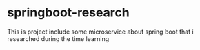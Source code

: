 # springboot-research
This is project include some microservice about spring boot that i researched during the time learning
